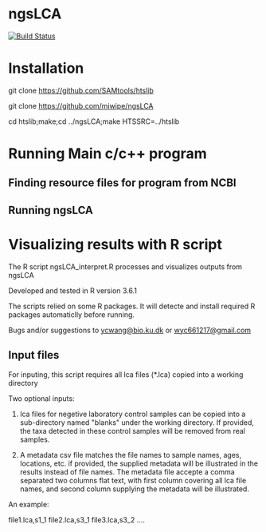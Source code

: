 # ngsLCA
[![Build Status](https://travis-ci.org/miwipe/ngsLCA.svg?branch=master)](https://travis-ci.org/miwipe/ngsLCA)

# Installation
git clone https://github.com/SAMtools/htslib

git clone https://github.com/miwipe/ngsLCA

cd htslib;make;cd ../ngsLCA;make HTSSRC=../htslib

# Running Main c/c++ program
## Finding resource files for program from NCBI
## Running ngsLCA

# Visualizing results with R script

The R script ngsLCA_interpret.R processes and visualizes outputs from ngsLCA

Developed and tested in R version 3.6.1

The scripts relied on some R packages. It will detecte and install required R packages automaticlly before running.

Bugs and/or suggestions to ycwang@bio.ku.dk or wyc661217@gmail.com

## Input files

For inputing, this script requires all lca files (*.lca) copied into a working directory

Two optional inputs:

1) lca files for negetive laboratory control samples can be copied into a sub-directory named "blanks" under the working directory. If provided, the taxa detected in these control samples will be removed from real samples.

2) A metadata csv file matches the file names to sample names, ages, locations, etc. if provided, the supplied metadata will be illustrated in the results instead of file names. The metadata file accepte a comma separated two columns flat text, with first column covering all lca file names, and second column supplying the metadata will be illustrated.

An example:

file1.lca,s1_1
file2.lca,s3_1
file3.lca,s3_2
....






